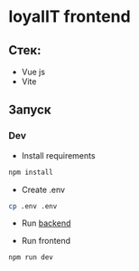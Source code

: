 # loyalIT frontend

## Стек:
- Vue js
- Vite

## Запуск
### Dev
- Install requirements
```bash
npm install
```

- Create .env
```bash
cp .env .env
```

- Run [backend](https://REDACTED/team-18/backend)

- Run frontend
```bash
npm run dev
```